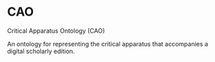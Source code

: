 # CAO
Critical Apparatus Ontology (CAO) 

An ontology for representing the critical apparatus that accompanies a digital scholarly edition.
